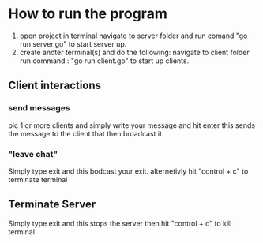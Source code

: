 # How to run the program
1) open project in terminal navigate to server folder and run comand "go run server.go" to start server up. 
2) create anoter terminal(s) and do the following: navigate to client folder run command : "go run client.go" to start up clients.

## Client interactions
### send messages 
 pic 1 or more clients and simply write your message and hit enter this sends the message to the client that then broadcast it.
### "leave chat"
Simply type exit and this bodcast your exit.
alternetivly hit "control + c" to terminate terminal 

## Terminate Server 
Simply type exit and this stops the server then hit "control + c" to kill terminal 

